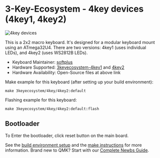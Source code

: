 # 3-Key-Ecosystem - 4key devices (4key1, 4key2)

![4key devices](https://i.imgur.com/s1vaNye.jpg)

This is a 2x2 macro keyboard.
It's designed for a modular keyboard mount using an ATmega32U4.
There are two versions: 4key1 (uses individual LEDs), and 4key2 (uses WS2812B LEDs).

* Keyboard Maintainer: [softplus](https://github.com/softplus)
* Hardware Supported: [3keyecosystem-4key1](https://github.com/softplus/3keyecosystem/tree/main/4key1) and [4key2](https://github.com/softplus/3keyecosystem/tree/main/4key2)
* Hardware Availability: Open-Source files at above link

Make example for this keyboard (after setting up your build environment):

    make 3keyecosystem/4key/4key2:default

Flashing example for this keyboard:

    make 3keyecosystem/4key/4key2:default:flash

## Bootloader

To Enter the bootloader, click reset button on the main board.

See the [build environment setup](https://docs.qmk.fm/#/getting_started_build_tools) and the [make instructions](https://docs.qmk.fm/#/getting_started_make_guide) for more information. Brand new to QMK? Start with our [Complete Newbs Guide](https://docs.qmk.fm/#/newbs).

